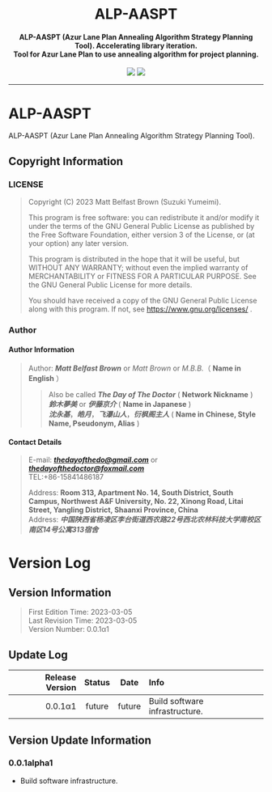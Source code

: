 <h1 align="center">ALP-AASPT</h1>
<h4 align="center">ALP-AASPT (Azur Lane Plan Annealing Algorithm Strategy Planning Tool).
Accelerating library iteration. <br>
Tool for Azur Lane Plan to use annealing algorithm for project planning.
</h4>
<p  align="center">
<a href="https://github.com/szkymm/ALP-AASPT"><img src="https://img.shields.io/badge/Version-v0.0.1alpha-orange"></a>
<a href="https://www.gnu.org/licenses/quick-guide-gplv3.zh-cn.html"><img src="https://img.shields.io/pypi/l/azurlanetoollib?color=green"></a>
</p>
<hr />

# ALP-AASPT
ALP-AASPT (Azur Lane Plan Annealing Algorithm Strategy Planning Tool). 

## Copyright Information

### LICENSE

> Copyright (C) 2023 Matt Belfast Brown (Suzuki Yumeimi).
>
> This program is free software: you can redistribute it and/or modify it under the terms of the GNU General Public
> License as published by the Free Software Foundation, either version 3 of the License, or (at your option) any later
> version.
>
> This program is distributed in the hope that it will be useful, but WITHOUT ANY WARRANTY; without even the implied
> warranty of MERCHANTABILITY or FITNESS FOR A PARTICULAR PURPOSE. See the GNU General Public License for more details.
>
> You should have received a copy of the GNU General Public License along with this program. If not,
> see <https://www.gnu.org/licenses/> .

### Author

#### Author Information

> Author: ***Matt Belfast Brown*** or *Matt Brown* or *M.B.B.*（ **Name in English** ）
>> Also be called ***The Day of The Doctor*** ( **Network Nickname** )  
> > ***鈴木夢美*** or ***伊藤京介*** ( **Name in Japanese** )  
> > ***沈永基***，***皓月***，***飞瀑山人***，***衍枫阁主人*** ( **Name in Chinese, Style Name, Pseudonym, Alias** )

#### Contact Details

> E-mail: ***thedayofthedo@gmail.com*** or ***thedayofthedoctor@foxmail.com***   
> TEL:\+86-15841486187
>
> Address: **Room 313, Apartment No. 14, South District, South Campus, Northwest A&F University, No. 22, Xinong Road,
Litai Street, Yangling District, Shaanxi Province, China**  
> Address: ***中国陕西省杨凌区李台街道西农路22号西北农林科技大学南校区南区14号公寓313宿舍***

# Version Log

## Version Information

> First Edition Time: 2023-03-05  
> Last Revision Time: 2023-03-05   
> Version Number: 0.0.1α1

## Update Log

| Release Version |  Status   |  Date  | Info                           | 
|----------------:|:---------:|:------:|:-------------------------------|
|         0.0.1α1 |  future   | future | Build software infrastructure. |

## Version Update Information

### 0.0.1alpha1
+ Build software infrastructure.